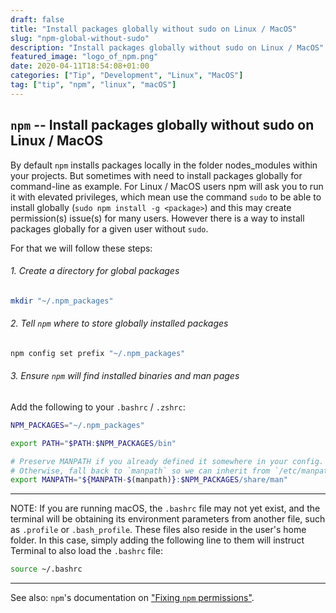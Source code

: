 ```yaml
---
draft: false
title: "Install packages globally without sudo on Linux / MacOS"
slug: "npm-global-without-sudo"
description: "Install packages globally without sudo on Linux / MacOS"
featured_image: "logo_of_npm.png"
date: 2020-04-11T18:54:08+01:00
categories: ["Tip", "Development", "Linux", "MacOS"]
tag: ["tip", "npm", "linux", "macOS"]
---
```


## `npm`  -- Install packages globally without sudo on Linux / MacOS

By default `npm` installs packages locally in the folder nodes_modules within your projects.
But sometimes with need to install packages globally for command-line as example. 
For Linux / MacOS users npm will ask you to run it with elevated privileges,
which mean use the command `sudo` to be able to install globally (`sudo npm install -g <package>`) 
and this may create permission(s) issue(s) for many users.
However there is a way to install packages globally for a given user without `sudo`.

For that we will follow these steps:  

###### 1. Create a directory for global packages

```sh
mkdir "~/.npm_packages"
```

###### 2. Tell `npm` where to store globally installed packages

```sh
npm config set prefix "~/.npm_packages"
```

###### 3. Ensure `npm` will find installed binaries and man pages

Add the following to your `.bashrc` / `.zshrc`:

```sh
NPM_PACKAGES="~/.npm_packages"

export PATH="$PATH:$NPM_PACKAGES/bin"

# Preserve MANPATH if you already defined it somewhere in your config.
# Otherwise, fall back to `manpath` so we can inherit from `/etc/manpath`.
export MANPATH="${MANPATH-$(manpath)}:$NPM_PACKAGES/share/man"
```

---

NOTE: If you are running macOS, the `.bashrc` file may not yet exist, and the terminal will be obtaining its environment parameters from another file, such as `.profile` or `.bash_profile`. These files also reside in the user's home folder. In this case, simply adding the following line to them will instruct Terminal to also load the `.bashrc` file:

```sh
source ~/.bashrc
```

---

See also: `npm`'s documentation on
["Fixing `npm` permissions"](https://docs.npmjs.com/getting-started/fixing-npm-permissions).

